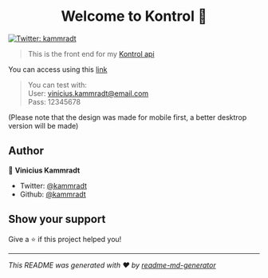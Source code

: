 <h1 align="center">Welcome to Kontrol 👋</h1>
<p>
  <a href="https://twitter.com/kammradt" target="_blank">
    <img alt="Twitter: kammradt" src="https://img.shields.io/twitter/follow/kammradt.svg?style=social" />
  </a>
</p>

> This is the front end for my [Kontrol api](https://github.com/kammradt/kontrol-api)


You can access using this [link](http://kontrol-everything.herokuapp.com/)  
> You can test with:  
> User: vinicius.kammradt@email.com  
> Pass: 12345678  

(Please note that the design was made for mobile first, a better desktrop version will be made)

## Author

👤 **Vinicius Kammradt**

* Twitter: [@kammradt](https://twitter.com/kammzinho)
* Github: [@kammradt](https://github.com/kammradt)


## Show your support

Give a ⭐️ if this project helped you!

***
_This README was generated with ❤️ by [readme-md-generator](https://github.com/kefranabg/readme-md-generator)_
